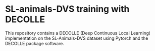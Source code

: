 # SL-animals-DVS training with DECOLLE
This repository contains a DECOLLE (Deep Continuous Local Learning) implementation on the SL-Animals-DVS dataset using Pytorch and the DECOLLE package software.
